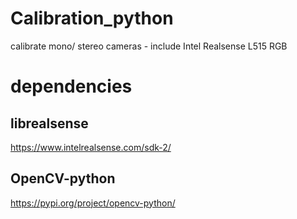 # Calibration_python
calibrate mono/ stereo cameras - include Intel Realsense L515 RGB


# dependencies
## librealsense
https://www.intelrealsense.com/sdk-2/

## OpenCV-python
https://pypi.org/project/opencv-python/
